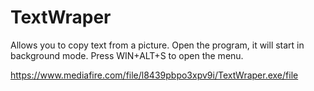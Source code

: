 # TextWraper
Allows you to copy text from a picture.  Open the program, it will start in background mode.   Press WIN+ALT+S to open the menu.

https://www.mediafire.com/file/l8439pbpo3xpv9i/TextWraper.exe/file
